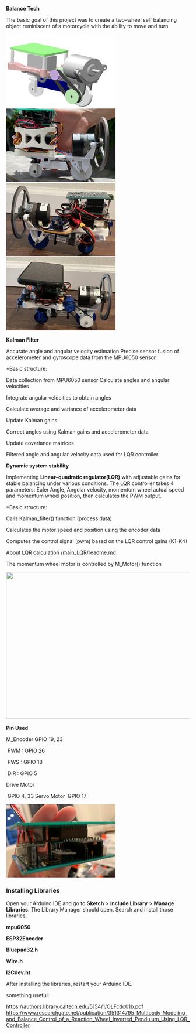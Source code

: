 **Balance Tech**

The basic goal of this project was to create a two-wheel self balancing object reminiscent of a motorcycle with the ability to move and turn

<img src="/pics/cad.png"  width="300" height="200"><img src="/pics/bike1.png"  width="300" height="200"><img src="/pics/bike2.png"  width="300" height="200"><img src="/pics/bike3.png"  width="300" height="200">


**Kalman Filter**

Accurate angle and angular velocity estimation.Precise sensor fusion of accelerometer and gyroscope data from the MPU6050 sensor.

*Basic structure: 

Data collection from MPU6050 sensor Calculate angles and angular velocities 

Integrate angular velocities to obtain angles

Calculate average and variance of accelerometer data

Update Kalman gains

Correct angles using Kalman gains and accelerometer data

Update covariance matrices

Filtered angle and angular velocity data used for LQR controller

**Dynamic system stability**

Implementing **Linear–quadratic regulator(LQR)** with adjustable gains for stable balancing under various conditions.
The LQR controller takes 4 parameters: Euler Angle, Angular velocity, momentum wheel actual speed and momentum wheel position, then calculates the PWM output. 

*Basic structure:

Calls Kalman_filter() function (process data)

Calculates the motor speed and position using the encoder data

Computes the control signal (pwm) based on the LQR control gains (K1-K4)

About LQR calculation [/main_LQR/readme.md](https://github.com/pxmkv/Balance-Tech/tree/main/main_LQR)

The momentum wheel motor is controlled by M_Motor() function




<img src="https://i1.wp.com/www.esp32learning.com/wp-content/uploads/2018/12/MH-ET_LIVE_D1_mini_ESP32_pinout.png"  width="600" height="400">



**Pin Used**

M_Encoder GPIO 19, 23

​	PWM : GPIO 26

​	PWS  : GPIO 18

​	DIR    : GPIO 5

Drive Motor

​	GPIO 4, 33
Servo Motor
​	GPIO 17

<img src="/pics/circuit.png"  width="300" height="200">

### Installing Libraries

Open your Arduino IDE and go to **Sketch** > **Include Library** > **Manage Libraries**. The Library Manager should open. Search and install those libraries.

**mpu6050**

**ESP32Encoder**

**Bluepad32.h**

**Wire.h**


**I2Cdev.ht**

After installing the libraries, restart your Arduino IDE.	


something useful:

  https://authors.library.caltech.edu/5154/1/OLFcdc01b.pdf
  https://www.researchgate.net/publication/351314795_Multibody_Modeling_and_Balance_Control_of_a_Reaction_Wheel_Inverted_Pendulum_Using_LQR_Controller
  

